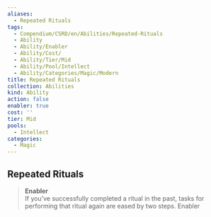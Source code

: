 ```yaml
---
aliases:
  - Repeated Rituals
tags:
  - Compendium/CSRD/en/Abilities/Repeated-Rituals
  - Ability
  - Ability/Enabler
  - Ability/Cost/
  - Ability/Tier/Mid
  - Ability/Pool/Intellect
  - Ability/Categories/Magic/Modern
title: Repeated Rituals
collection: Abilities
kind: Ability
action: false
enabler: true
cost: ''
tier: Mid
pools:
  - Intellect
categories:
  - Magic
---
```

## Repeated Rituals
>**Enabler**  
If you’ve successfully completed a ritual in the past, tasks for performing that ritual again are eased by two steps. Enabler






